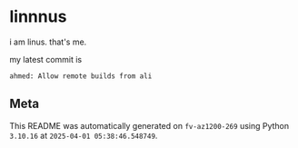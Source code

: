 # linnnus

i am linus. that's me.

my latest commit is

```
ahmed: Allow remote builds from ali
```

## Meta

This README was automatically generated on `fv-az1200-269` using Python
`3.10.16` at `2025-04-01 05:38:46.548749`.
